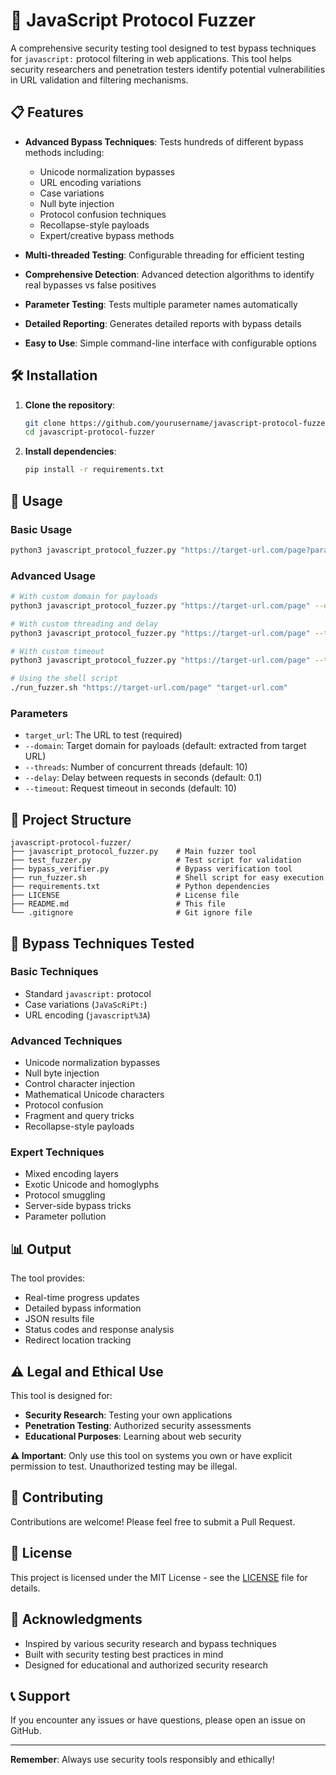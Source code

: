 # 🚀 JavaScript Protocol Fuzzer

A comprehensive security testing tool designed to test bypass techniques for `javascript:` protocol filtering in web applications. This tool helps security researchers and penetration testers identify potential vulnerabilities in URL validation and filtering mechanisms.

## 📋 Features

- **Advanced Bypass Techniques**: Tests hundreds of different bypass methods including:
  - Unicode normalization bypasses
  - URL encoding variations
  - Case variations
  - Null byte injection
  - Protocol confusion techniques
  - Recollapse-style payloads
  - Expert/creative bypass methods

- **Multi-threaded Testing**: Configurable threading for efficient testing
- **Comprehensive Detection**: Advanced detection algorithms to identify real bypasses vs false positives
- **Parameter Testing**: Tests multiple parameter names automatically
- **Detailed Reporting**: Generates detailed reports with bypass details
- **Easy to Use**: Simple command-line interface with configurable options

## 🛠️ Installation

1. **Clone the repository**:
   ```bash
   git clone https://github.com/yourusername/javascript-protocol-fuzzer.git
   cd javascript-protocol-fuzzer
   ```

2. **Install dependencies**:
   ```bash
   pip install -r requirements.txt
   ```

## 🚀 Usage

### Basic Usage

```bash
python3 javascript_protocol_fuzzer.py "https://target-url.com/page?param=value"
```

### Advanced Usage

```bash
# With custom domain for payloads
python3 javascript_protocol_fuzzer.py "https://target-url.com/page" --domain target-url.com

# With custom threading and delay
python3 javascript_protocol_fuzzer.py "https://target-url.com/page" --threads 20 --delay 0.05

# With custom timeout
python3 javascript_protocol_fuzzer.py "https://target-url.com/page" --timeout 15

# Using the shell script
./run_fuzzer.sh "https://target-url.com/page" "target-url.com"
```

### Parameters

- `target_url`: The URL to test (required)
- `--domain`: Target domain for payloads (default: extracted from target URL)
- `--threads`: Number of concurrent threads (default: 10)
- `--delay`: Delay between requests in seconds (default: 0.1)
- `--timeout`: Request timeout in seconds (default: 10)

## 📁 Project Structure

```
javascript-protocol-fuzzer/
├── javascript_protocol_fuzzer.py    # Main fuzzer tool
├── test_fuzzer.py                   # Test script for validation
├── bypass_verifier.py               # Bypass verification tool
├── run_fuzzer.sh                    # Shell script for easy execution
├── requirements.txt                 # Python dependencies
├── LICENSE                          # License file
├── README.md                        # This file
└── .gitignore                       # Git ignore file
```

## 🔧 Bypass Techniques Tested

### Basic Techniques
- Standard `javascript:` protocol
- Case variations (`JaVaScRiPt:`)
- URL encoding (`javascript%3A`)

### Advanced Techniques
- Unicode normalization bypasses
- Null byte injection
- Control character injection
- Mathematical Unicode characters
- Protocol confusion
- Fragment and query tricks
- Recollapse-style payloads

### Expert Techniques
- Mixed encoding layers
- Exotic Unicode and homoglyphs
- Protocol smuggling
- Server-side bypass tricks
- Parameter pollution

## 📊 Output

The tool provides:
- Real-time progress updates
- Detailed bypass information
- JSON results file
- Status codes and response analysis
- Redirect location tracking

## ⚠️ Legal and Ethical Use

This tool is designed for:
- **Security Research**: Testing your own applications
- **Penetration Testing**: Authorized security assessments
- **Educational Purposes**: Learning about web security

**⚠️ Important**: Only use this tool on systems you own or have explicit permission to test. Unauthorized testing may be illegal.

## 🤝 Contributing

Contributions are welcome! Please feel free to submit a Pull Request.

## 📄 License

This project is licensed under the MIT License - see the [LICENSE](LICENSE) file for details.

## 🙏 Acknowledgments

- Inspired by various security research and bypass techniques
- Built with security testing best practices in mind
- Designed for educational and authorized security research

## 📞 Support

If you encounter any issues or have questions, please open an issue on GitHub.

---

**Remember**: Always use security tools responsibly and ethically! 